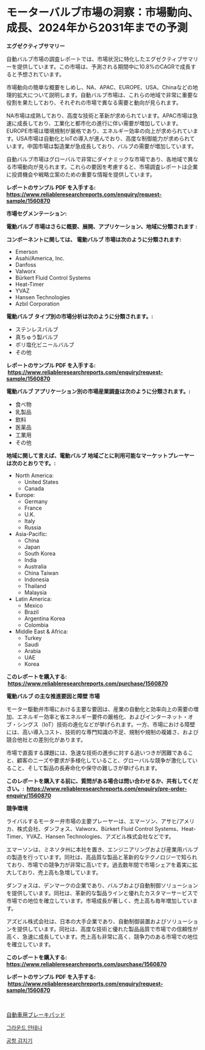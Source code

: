 <p><h1>モーターバルブ市場の洞察：市場動向、成長、2024年から2031年までの予測</h1></p><p><strong>エグゼクティブサマリー</strong></p>
<p><p>自動バルブ市場の調査レポートでは、市場状況に特化したエグゼクティブサマリーを提供しています。この市場は、予測される期間中に10.8%のCAGRで成長すると予想されています。</p><p>市場動向の簡単な概要をしめし、NA、APAC、EUROPE、USA、Chinaなどの地理的拡大について説明します。自動バルブ市場は、これらの地域で非常に重要な役割を果たしており、それぞれの市場で異なる需要と動向が見られます。</p><p>NA市場は成熟しており、高度な技術と革新が求められています。APAC市場は急速に成長しており、工業化と都市化の進行に伴い需要が増加しています。EUROPE市場は環境規制が厳格であり、エネルギー効率の向上が求められています。USA市場は自動化とIoTの導入が進んでおり、高度な制御能力が求められています。中国市場は製造業が急成長しており、バルブの需要が増加しています。</p><p>自動バルブ市場はグローバルで非常にダイナミックな市場であり、各地域で異なる市場動向が見られます。これらの要因を考慮すると、市場調査レポートは企業に投資機会や戦略立案のための重要な情報を提供しています。</p></p>
<p><strong>レポートのサンプル PDF を入手する: <a href="https://www.reliableresearchreports.com/enquiry/request-sample/1560870">https://www.reliableresearchreports.com/enquiry/request-sample/1560870</a></strong></p>
<p><strong>市場セグメンテーション:</strong></p>
<p><strong> 電動バルブ 市場はさらに概要、展開、アプリケーション、地域に分類されます :</strong></p>
<p><strong>コンポーネントに関しては、 電動バルブ 市場は次のように分類されます: &nbsp;</strong></p>
<p><ul><li>Emerson</li><li>Asahi/America, Inc.</li><li>Danfoss</li><li>Valworx</li><li>Bürkert Fluid Control Systems</li><li>Heat-Timer</li><li>YVAZ</li><li>Hansen Technologies</li><li>Azbil Corporation</li></ul></p>
<p><strong> 電動バルブ タイプ別の市場分析は次のように分類されます。:</strong></p>
<p><ul><li>ステンレスバルブ</li><li>真ちゅう製バルブ</li><li>ポリ塩化ビニールバルブ</li><li>その他</li></ul></p>
<p><strong>レポートのサンプル PDF を入手する: &nbsp;<a href="https://www.reliableresearchreports.com/enquiry/request-sample/1560870">https://www.reliableresearchreports.com/enquiry/request-sample/1560870</a></strong></p>
<p><strong> 電動バルブ アプリケーション別の市場産業調査は次のように分類されます。:</strong></p>
<p><ul><li>食べ物</li><li>乳製品</li><li>飲料</li><li>医薬品</li><li>工業用</li><li>その他</li></ul></p>
<p><strong>地域に関して言えば、電動バルブ 地域ごとに利用可能なマーケットプレーヤーは次のとおりです。:</strong></p>
<p><ul>
    <li>
        North America:
        <ul>
            <li>United States</li>
            <li>Canada</li>
        </ul>
    </li>
    <li>
        Europe:
        <ul>
            <li>Germany</li>
            <li>France</li>
            <li>U.K.</li>
            <li>Italy</li>
            <li>Russia</li>
        </ul>
    </li>
    <li>
        Asia-Pacific:
        <ul>
            <li>China</li>
            <li>Japan</li>
            <li>South Korea</li>
            <li>India</li>
            <li>Australia</li>
            <li>China Taiwan</li>
            <li>Indonesia</li>
            <li>Thailand</li>
            <li>Malaysia</li>
        </ul>
    </li>
    <li>
        Latin America:
        <ul>
            <li>Mexico</li>
            <li>Brazil</li>
            <li>Argentina Korea</li>
            <li>Colombia</li>
        </ul>
    </li>
    <li>
        Middle East & Africa:
        <ul>
            <li>Turkey</li>
            <li>Saudi</li>
            <li>Arabia</li>
            <li>UAE</li>
            <li>Korea</li>
        </ul>
    </li>
    </ul></p>
<p><strong>このレポートを購入する: &nbsp;<a href="https://www.reliableresearchreports.com/purchase/1560870">https://www.reliableresearchreports.com/purchase/1560870</a></strong></p>
<p><strong>電動バルブ の主な推進要因と障壁 市場</strong></p>
<p><p>モーター駆動弁市場における主要な要因は、産業の自動化と効率向上の需要の増加、エネルギー効率と省エネルギー要件の厳格化、およびインターネット・オブ・シングス（IoT）技術の進化などが挙げられます。一方、市場における障壁には、高い導入コスト、技術的な専門知識の不足、規制や規制の複雑さ、および競合他社との差別化があります。</p><p>市場で直面する課題には、急速な技術の進歩に対する追いつきが困難であること、顧客のニーズや要求が多様化していること、グローバルな競争が激化していること、そして製品の長寿命化や保守の難しさが挙げられます。</p></p>
<p><strong>このレポートを購入する前に、質問がある場合は問い合わせるか、共有してください。:&nbsp; <a href="https://www.reliableresearchreports.com/enquiry/pre-order-enquiry/1560870">https://www.reliableresearchreports.com/enquiry/pre-order-enquiry/1560870</a></strong></p>
<p><strong>競争環境</strong></p>
<p><p>ライバルするモーター弁市場の主要プレーヤーは、エマーソン、アサヒ/アメリカ、株式会社、ダンフォス、Valworx、Bürkert Fluid Control Systems、Heat-Timer、YVAZ、Hansen Technologies、アズビル株式会社などです。</p><p>エマーソンは、ミネソタ州に本社を置き、エンジニアリングおよび産業用バルブの製造を行っています。同社は、高品質な製品と革新的なテクノロジーで知られており、市場での競争力が非常に高いです。過去数年間で市場シェアを着実に拡大しており、売上高も急増しています。</p><p>ダンフォスは、デンマークの企業であり、バルブおよび自動制御ソリューションを提供しています。同社は、革新的な製品ラインと優れたカスタマーサービスで市場での地位を確立しています。市場成長が著しく、売上高も毎年増加しています。</p><p>アズビル株式会社は、日本の大手企業であり、自動制御装置およびソリューションを提供しています。同社は、高度な技術と優れた製品品質で市場での信頼性が高く、急速に成長しています。売上高も非常に高く、競争力のある市場での地位を確立しています。</p></p>
<p><strong>このレポートを購入する: &nbsp; <a href="https://www.reliableresearchreports.com/purchase/1560870">https://www.reliableresearchreports.com/purchase/1560870</a></strong></p>
<p><strong>レポートのサンプル PDF を入手する: &nbsp;<a href="https://www.reliableresearchreports.com/enquiry/request-sample/1560870">https://www.reliableresearchreports.com/enquiry/request-sample/1560870</a></strong><strong></strong></p>
<p>&nbsp;</p>
<p><p><a href="https://medium.com/@tigerprawn1996/%E8%87%AA%E5%8B%95%E8%BB%8A%E7%94%A8%E3%83%96%E3%83%AC%E3%83%BC%E3%82%AD%E3%83%91%E3%83%83%E3%83%89%E5%B8%82%E5%A0%B4%E3%83%A1%E3%83%88%E3%83%AA%E3%82%AF%E3%82%B9%E3%81%AE%E8%A7%A3%E8%AA%AD-%E5%B8%82%E5%A0%B4%E3%82%B7%E3%82%A7%E3%82%A2-%E3%83%88%E3%83%AC%E3%83%B3%E3%83%89-%E6%88%90%E9%95%B7%E3%83%91%E3%82%BF%E3%83%BC%E3%83%B3-e0cb8ffa9fa9">自動車用ブレーキパッド</a></p><p><a href="https://medium.com/@bubblebutt879567/%EC%A7%80%EB%A9%B4-%EC%95%88%ED%85%8C%EB%82%98-%EC%8B%9C%EC%9E%A5-%EB%B3%B4%EA%B3%A0%EC%84%9C%EB%8A%94%EC%9D%B4-%EC%8B%9C%EC%9E%A5%EC%9D%98-%EC%B5%9C%EC%8B%A0-%ED%8A%B8%EB%A0%8C%EB%93%9C-%EB%B0%8F-%EC%84%B1%EC%9E%A5-%EA%B8%B0%ED%9A%8C%EB%A5%BC-%EB%B0%9D%ED%98%80%EC%A4%8D%EB%8B%88%EB%8B%A4-854693f7af46">그라운드 안테나</a></p><p><a href="https://medium.com/@garyauer906782023/%EA%B3%B5%ED%95%AD-%EA%B0%90%EC%A7%80%EA%B8%B0-%EC%8B%9C%EC%9E%A5%EC%9D%80-%EC%8B%9C%EC%9E%A5-%EC%A0%90%EC%9C%A0%EC%9C%A8-%ED%81%AC%EA%B8%B0-%EB%B0%8F-2031%EB%85%84%EA%B9%8C%EC%A7%80-%EC%98%88%EC%83%81%EB%90%9C-%EC%98%88%EC%B8%A1%EC%97%90-%EC%B4%88%EC%A0%90%EC%9D%84-%EB%A7%9E%EC%B6%A5%EB%8B%88%EB%8B%A4-b37227378fab">공항 감지기</a></p></p>